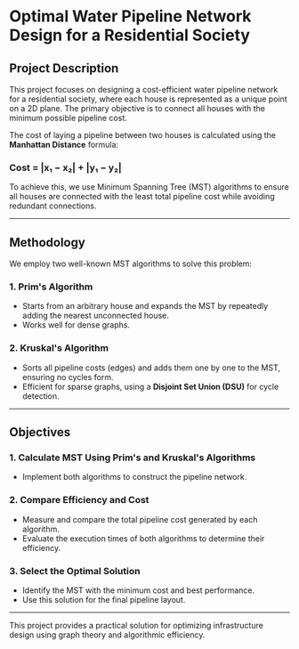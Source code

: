 # Optimal Water Pipeline Network Design for a Residential Society

## Project Description
This project focuses on designing a cost-efficient water pipeline network for a residential society, where each house is represented as a unique point on a 2D plane. The primary objective is to connect all houses with the minimum possible pipeline cost.

The cost of laying a pipeline between two houses is calculated using the **Manhattan Distance** formula:

### **Cost = |x₁ − x₂| + |y₁ − y₂|**

To achieve this, we use Minimum Spanning Tree (MST) algorithms to ensure all houses are connected with the least total pipeline cost while avoiding redundant connections.

---

## Methodology
We employ two well-known MST algorithms to solve this problem:

### 1. **Prim's Algorithm**
- Starts from an arbitrary house and expands the MST by repeatedly adding the nearest unconnected house.
- Works well for dense graphs.

### 2. **Kruskal's Algorithm**
- Sorts all pipeline costs (edges) and adds them one by one to the MST, ensuring no cycles form.
- Efficient for sparse graphs, using a **Disjoint Set Union (DSU)** for cycle detection.

---

## Objectives

### 1. **Calculate MST Using Prim's and Kruskal's Algorithms**
- Implement both algorithms to construct the pipeline network.

### 2. **Compare Efficiency and Cost**
- Measure and compare the total pipeline cost generated by each algorithm.
- Evaluate the execution times of both algorithms to determine their efficiency.

### 3. **Select the Optimal Solution**
- Identify the MST with the minimum cost and best performance.
- Use this solution for the final pipeline layout.

---


This project provides a practical solution for optimizing infrastructure design using graph theory and algorithmic efficiency.
